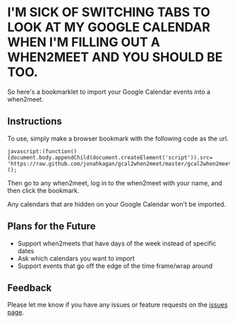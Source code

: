 # I'M SICK OF SWITCHING TABS TO LOOK AT MY GOOGLE CALENDAR WHEN I'M FILLING OUT A WHEN2MEET AND YOU SHOULD BE TOO.

So here's a bookmarklet to import your Google Calendar events into a when2meet.

## Instructions

To use, simply make a browser bookmark with the following code as the url.

```
javascript:(function(){document.body.appendChild(document.createElement('script')).src=
'https://raw.github.com/jonahkagan/gcal2when2meet/master/gcal2when2meet.js';})();
```

Then go to any when2meet, log in to the when2meet with your name, and then
click the bookmark.

Any calendars that are hidden on your Google Calendar won't be imported.

## Plans for the Future

- Support when2meets that have days of the week instead of specific dates
- Ask which calendars you want to import
- Support events that go off the edge of the time frame/wrap around

## Feedback

Please let me know if you have any issues or feature requests on the [issues page](https://github.com/jonahkagan/gcal2when2meet/issues).
